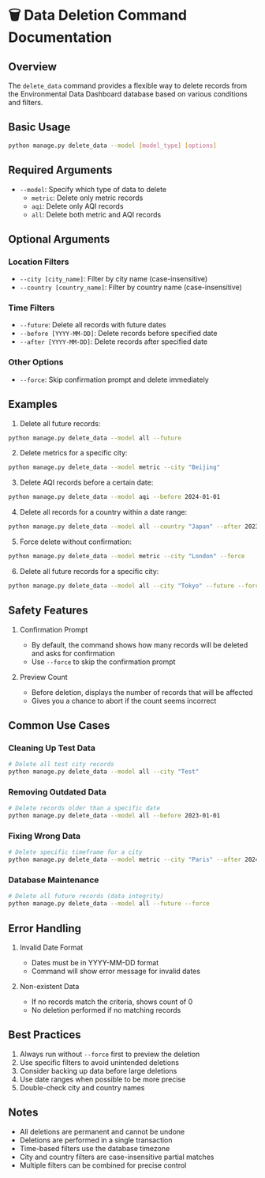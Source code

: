 # 🗑️ Data Deletion Command Documentation

## Overview

The `delete_data` command provides a flexible way to delete records from the Environmental Data Dashboard database based on various conditions and filters.

## Basic Usage

```bash
python manage.py delete_data --model [model_type] [options]
```

## Required Arguments

- `--model`: Specify which type of data to delete
  - `metric`: Delete only metric records
  - `aqi`: Delete only AQI records
  - `all`: Delete both metric and AQI records

## Optional Arguments

### Location Filters

- `--city [city_name]`: Filter by city name (case-insensitive)
- `--country [country_name]`: Filter by country name (case-insensitive)

### Time Filters

- `--future`: Delete all records with future dates
- `--before [YYYY-MM-DD]`: Delete records before specified date
- `--after [YYYY-MM-DD]`: Delete records after specified date

### Other Options

- `--force`: Skip confirmation prompt and delete immediately

## Examples

1. Delete all future records:

```bash
python manage.py delete_data --model all --future
```

2. Delete metrics for a specific city:

```bash
python manage.py delete_data --model metric --city "Beijing"
```

3. Delete AQI records before a certain date:

```bash
python manage.py delete_data --model aqi --before 2024-01-01
```

4. Delete all records for a country within a date range:

```bash
python manage.py delete_data --model all --country "Japan" --after 2023-12-01 --before 2024-01-01
```

5. Force delete without confirmation:

```bash
python manage.py delete_data --model metric --city "London" --force
```

6. Delete all future records for a specific city:

```bash
python manage.py delete_data --model all --city "Tokyo" --future --force
```

## Safety Features

1. Confirmation Prompt
   - By default, the command shows how many records will be deleted and asks for confirmation
   - Use `--force` to skip the confirmation prompt

2. Preview Count
   - Before deletion, displays the number of records that will be affected
   - Gives you a chance to abort if the count seems incorrect

## Common Use Cases

### Cleaning Up Test Data

```bash
# Delete all test city records
python manage.py delete_data --model all --city "Test"
```

### Removing Outdated Data

```bash
# Delete records older than a specific date
python manage.py delete_data --model all --before 2023-01-01
```

### Fixing Wrong Data

```bash
# Delete specific timeframe for a city
python manage.py delete_data --model metric --city "Paris" --after 2024-01-01 --before 2024-02-01
```

### Database Maintenance

```bash
# Delete all future records (data integrity)
python manage.py delete_data --model all --future --force
```

## Error Handling

1. Invalid Date Format
   - Dates must be in YYYY-MM-DD format
   - Command will show error message for invalid dates

2. Non-existent Data
   - If no records match the criteria, shows count of 0
   - No deletion performed if no matching records

## Best Practices

1. Always run without `--force` first to preview the deletion
2. Use specific filters to avoid unintended deletions
3. Consider backing up data before large deletions
4. Use date ranges when possible to be more precise
5. Double-check city and country names

## Notes

- All deletions are permanent and cannot be undone
- Deletions are performed in a single transaction
- Time-based filters use the database timezone
- City and country filters are case-insensitive partial matches
- Multiple filters can be combined for precise control
